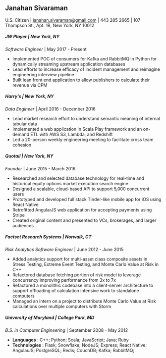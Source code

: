 ## Janahan Sivaraman
U.S. Citizen | janahan.sivaraman@gmail.com | 443 285 2665 | 107 Thompson St., Apt. 1B, New York, NY 10012

##### *JW Player* | New York, NY
_Software Engineer_ | May 2017 - Present
* Implemented POC of consumers for Kafka and RabbitMQ in Python for dynamically streaming upstream application databases
* Lead efforts to increase efficacy of incident management and reimagine engineering interview pipeline
* Built lean front end application to allow publishers to calculate their revenue via CPM

#####  **Harry’s** | New York, NY
_Data Engineer_ | April 2016 - December 2016
* Lead market research effort to understand semantic meaning of internal tabular data
* Implemented a web application in Scala Play framework and an on-demand ETL with AWS S3, Lambda, and Redshift
* Led a 20-person weekly engineering meeting to facilitate cross team cohesion

#####   **Quotail** | New York, NY
_Founder_ | June 2015 - March 2016
* Researched and selected database technology for real-time and historical equity options
market execution search engine
* Designed a scalable, cloud-based API to support 5,000 concurrent users
* Prototyped and developed full stack Tinder-like mobile app for iOS using React Native
* Retrofitted AngularJS web application for accepting payments using Stripe
* Created original content and presented to VCs, brokerages, and larger audiences

#####  **Factset Research Systems** |  Norwalk, CT
_Risk Analytics Software Engineer_ | June 2012 - June 2015
* Added analytics support for multi-asset class composite assets in Stress Testing, Extreme
Event Testing, and Monte Carlo Value at Risk in C++
* Refactored database fetching portion of risk model to leverage concurrency improving
performance from 3x to 7x
* Refactored a monolithic codebase into a client-server architecture to support offloading
of calculation intensive work to standalone computers
* Managed an intern on a project to distribute Monte Carlo Value at Risk calculations
over multiple computers with Storm

#####  **University of Maryland** | College Park, MD
_B.S. in Computer Engineering_ | September 2008 - May 2012

* **Languages**    : C++; Python; Scala; JavaScript; Java; Ruby
* **Technologies** : Flask; Snowflake; NodeJS; Express; React Native; AngularJS; PostgreSQL; Redis; CouchDB; Kafka; RabbitMQ;
